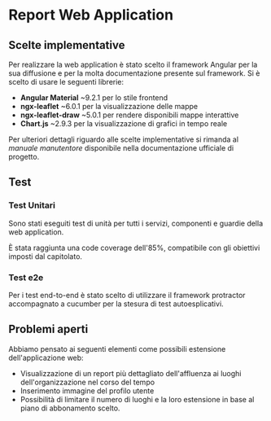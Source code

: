 # Report Web Application

## Scelte implementative

Per realizzare la web application è stato scelto il framework Angular per la sua diffusione e per la molta documentazione presente sul framework.
Si è scelto di usare le seguenti librerie:

- **Angular Material** ­~9.2.1 per lo stile frontend
- **ngx-leaflet** ~6.0.1 per la visualizzazione delle mappe
- **ngx-leaflet-draw** ~5.0.1 per rendere disponibili mappe interattive
- **Chart.js** ~2.9.3 per la visualizzazione di grafici in tempo reale

Per ulteriori dettagli riguardo alle scelte implementative si rimanda al _manuale manutentore_ disponibile nella documentazione ufficiale di progetto.

## Test

### Test Unitari

Sono stati eseguiti test di unità per tutti i servizi, componenti e guardie della web application.

È stata raggiunta una code coverage dell'85%, compatibile con gli obiettivi imposti dal capitolato.

### Test e2e

Per i test end-to-end è stato scelto di utilizzare il framework protractor accompagnato a cucumber per la stesura di test autoesplicativi.

## Problemi aperti

Abbiamo pensato ai seguenti elementi come possibili estensione dell'applicazione web:

- Visualizzazione di un report più dettagliato dell'affluenza ai luoghi dell'organizzazione nel corso del tempo
- Inserimento immagine del profilo utente
- Possibilità di limitare il numero di luoghi e la loro estensione in base al piano di abbonamento scelto.
